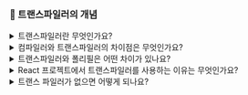 ### 📝 트랜스파일러의 개념

<details>
<summary> 트랜스파일러란 무엇인가요? </summary>
</br>
트랜스파일러는 프로그래밍 언어로 작성된 코드를 다른 언어 또는 다른 문법으로 변환하는 도구입니다.  
Babel, SWC, esbuild 같은 도구들이 이에 해당하며, 이를 통해 개발 과정에서 React의 JSX 문법이나 타입스크립트를 사용할 수 있습니다. 
</br></br>
</details>

<details>
<summary> 컴파일러와 트랜스파일러의 차이점은 무엇인가요? </summary>
</br>
컴파일러는 프로그래밍 언어로 작성된 코드를 기계어, 또는 바이트 코드로 변환하지만, 트랜스파일러는 프로그래밍 언어를 또 다른 언어로 변환합니다.  
혹은 프로그래밍 언어로 작성된 코드에서 최신 문법을 구형 문법으로 변환하는 역할도 수행하죠. 
브라우저의 제품, 혹은 버전에 따라 문법의 지원 범위가 다르기 때문에, 애플리케이션이 다양한 브라우저에서 구동되려면 이 과정이 필요합니다.  

예를 들어, 화살표 문법으로 작성된 코드는 ES6를 지원하는 브라우저에서만 실행이 가능합니다.  
따라서, 이 문법을 지원하지 않는 구형 브라우저에서 이 코드가 실행되게 하려면 function 키워드로 변환해야 합니다.  
이 때, 빌드 타입에서 화살표 함수를 function 키워드로 변환해주는 것이 트랜스파일러의 역할입니다. 
</br></br>
</details>

<details>
<summary> 트랜스파일러와 폴리필은 어떤 차이가 있나요? </summary>
</br>
두 도구 모두 구형 브라우저 지원을 위해 사용하지만, 트랜스파일러는 빌드 타임에서 실행되는 반면, 폴리필은 런타임에 실행된다는 차이점이 있습니다.  
또한, 트랜스파일러는 문법만 변경하기 때문에, API 자체가 브라우저에서 지원되지 않는 경우는 폴리필을 사용해야 합니다.  
예를 들어, ES6에서 도입된 API인 Promise는 기본적으로 구형 브라우저에서 사용이 불가능합니다.  
트랜스파일러 또한 API의 호환성 작업은 수행하지 않죠.  
이 때, 폴리필을 적용하면, 웹 애플리케이션에서 Promise 함수가 호출되었을 때, 이를 감지한 뒤, 내부적으로 다른 함수를 호출하여 사용자가 보기에는 동일한 동작으로 보이게끔 우회할 수 있습니다. 
대표적으로 'core-js'라는 폴리필 라이브러리가 있습니다.  
</br></br>

트랜스 파일러는 새 문법을 옛 문법으로 바꿔주는 역할, 폴리필은 새로운 기능(API)를 대체하여 구현하도록 해주는 역할. 

- 빌드 타임?  
코드를 실제로 실행하지 전에, 코드를 변환하거나 준비하는 시점
- 런 타임 ?  
코드가 실제로 실행되는 시점. 브라우저나 Node.js가 코드를 읽고 동작시킬 때.
</br></br>
</details>

<details>
<summary> React 프로젝트에서 트랜스파일러를 사용하는 이유는 무엇인가요? </summary>
</br>
브라우저는 자바스크립트 엔진이 내장되어 있기 때문에, 기본적으로 표준 자바스크립트 코드만 실행이 가능합니다. 
한편, React에서 컴포넌트 가독성을 높이기 위해 사용하는 JSX 문법은 표준 자바스크립트라고 볼 수 없습니다.  
따라서, 빌드 타임에서 JSX문법으로 작성된 코드를 표준 자바스크립트 코드로 변환하는 작업을 거쳐야 합니다.  
동일한 원리로, 개발 과정에서 정적 타입 지원을 위해 사용하는 타입스크립트 역시 표준 자바스크립트라고 볼 수 없습니다.  
개발이 완료된 이후, 브라우저에서 실행되려면 TSC라는 트랜스파일러를 통해 타입스크립트 코드를 표준 자바스크립트 코드로 변환하는 작업이 필요합니다.  
</br></br>
</details>

<details>
<summary> 트랜스 파일러가 없으면 어떻게 되나요? </summary>
</br>
타입스크립트 언어로 개발이 불가능하기 때문에 개발 편의성과 안정성이 현저히 낮아질 수 있습니다. 마찬가지로 React에서 JSX 문법을 사용할 수 없기 때문에, 컴포넌트 가독성이 크게 떨어질 수 있습니다. 
</br></br>
</details>
